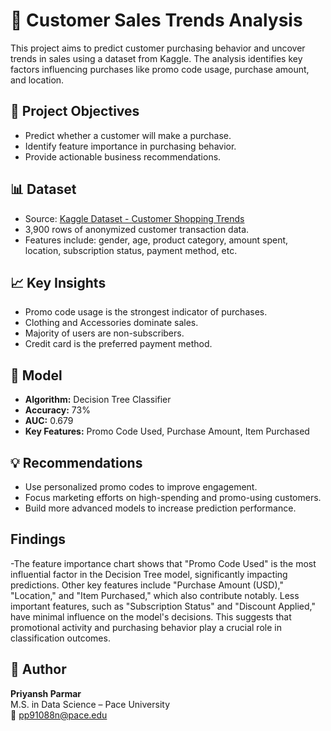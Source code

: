 # 🛒 Customer Sales Trends Analysis

This project aims to predict customer purchasing behavior and uncover trends in sales using a dataset from Kaggle. The analysis identifies key factors influencing purchases like promo code usage, purchase amount, and location.

## 📌 Project Objectives
- Predict whether a customer will make a purchase.
- Identify feature importance in purchasing behavior.
- Provide actionable business recommendations.

## 📊 Dataset
- Source: [Kaggle Dataset - Customer Shopping Trends](https://www.kaggle.com/datasets/iamsouravbanerjee/customer-shopping-trends-dataset/data)
- 3,900 rows of anonymized customer transaction data.
- Features include: gender, age, product category, amount spent, location, subscription status, payment method, etc.

## 📈 Key Insights
- Promo code usage is the strongest indicator of purchases.
- Clothing and Accessories dominate sales.
- Majority of users are non-subscribers.
- Credit card is the preferred payment method.

## 🧠 Model
- **Algorithm:** Decision Tree Classifier
- **Accuracy:** 73%
- **AUC:** 0.679
- **Key Features:** Promo Code Used, Purchase Amount, Item Purchased

## 💡 Recommendations
- Use personalized promo codes to improve engagement.
- Focus marketing efforts on high-spending and promo-using customers.
- Build more advanced models to increase prediction performance.

## Findings
-The feature importance chart shows that "Promo Code Used" is the most influential factor in the Decision Tree model, significantly impacting predictions. Other key features include "Purchase Amount (USD)," "Location," and "Item Purchased," which also contribute notably. Less important features, such as "Subscription Status" and "Discount Applied," have minimal influence on the model's decisions. This suggests that promotional activity and purchasing behavior play a crucial role in classification outcomes.


## 👤 Author
**Priyansh Parmar**  
M.S. in Data Science – Pace University  
📧 pp91088n@pace.edu
